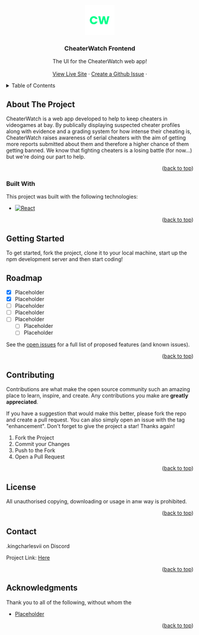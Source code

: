<!-- Improved compatibility of back to top link: See: https://github.com/othneildrew/Best-README-Template/pull/73 -->
<a name="readme-top"></a>
<!--
*** Thanks for checking out the Best-README-Template. If you have a suggestion
*** that would make this better, please fork the repo and create a pull request
*** or simply open an issue with the tag "enhancement".
*** Don't forget to give the project a star!
*** Thanks again! Now go create something AMAZING! :D
-->



<!-- PROJECT SHIELDS -->
<!--
*** I'm using markdown "reference style" links for readability.
*** Reference links are enclosed in brackets [ ] instead of parentheses ( ).
*** See the bottom of this document for the declaration of the reference variables
*** for contributors-url, forks-url, etc. This is an optional, concise syntax you may use.
*** https://www.markdownguide.org/basic-syntax/#reference-style-links
-->



<!-- PROJECT LOGO -->
<br />
<div align="center">
  <a href="https://github.com/KingCharlesVI/CheaterWatch-Frontend">
    <img src="images/CW-logo.png" alt="Logo" width="80" height="80">
  </a>

  <h3 align="center">CheaterWatch Frontend</h3>

  <p align="center">
    The UI for the CheaterWatch web app!
    <br />
    <br />
    <a href="#">View Live Site</a>
    ·
    <a href="https://github.com/KingCharlesVI/CheaterWatch-Frontend/issues/new">Create a Github Issue</a>
    ·
  </p>
</div>



<!-- TABLE OF CONTENTS -->
<details>
  <summary>Table of Contents</summary>
  <ol>
    <li>
      <a href="#about-the-project">About The Project</a>
      <ul>
        <li><a href="#built-with">Built With</a></li>
      </ul>
    </li>
    <li><a href="#getting-started">Getting Started</a></li>
    <li><a href="#roadmap">Roadmap</a></li>
    <li><a href="#contributing">Contributing</a></li>
    <li><a href="#license">License</a></li>
    <li><a href="#contact">Contact</a></li>
    <li><a href="#acknowledgments">Acknowledgments</a></li>
  </ol>
</details>



<!-- ABOUT THE PROJECT -->
## About The Project

CheaterWatch is a web app developed to help to keep cheaters in videogames at bay. By publically displaying suspected cheater profiles along with evidence and a grading system for how intense their cheating is, CheaterWatch raises awareness of serial cheaters with the aim of getting more reports submitted about them and therefore a higher chance of them getting banned. We know that fighting cheaters is a losing battle (for now...) but we're doing our part to help.

<p align="right">(<a href="#readme-top">back to top</a>)</p>



### Built With

This project was built with the following technologies:

* [![React][React.js]][React-url]

<p align="right">(<a href="#readme-top">back to top</a>)</p>



<!-- GETTING STARTED -->
## Getting Started

To get started, fork the project, clone it to your local machine, start up the npm development server and then start coding!



<!-- ROADMAP -->
## Roadmap

- [x] Placeholder
- [x] Placeholder
- [ ] Placeholder
- [ ] Placeholder
- [ ] Placeholder
    - [ ] Placeholder
    - [ ] Placeholder

See the [open issues](https://github.com/KingCharlesVI/CheaterWatch-Frontend/issues) for a full list of proposed features (and known issues).

<p align="right">(<a href="#readme-top">back to top</a>)</p>



<!-- CONTRIBUTING -->
## Contributing

Contributions are what make the open source community such an amazing place to learn, inspire, and create. Any contributions you make are **greatly appreciated**.

If you have a suggestion that would make this better, please fork the repo and create a pull request. You can also simply open an issue with the tag "enhancement".
Don't forget to give the project a star! Thanks again!

1. Fork the Project
3. Commit your Changes
4. Push to the Fork
5. Open a Pull Request

<p align="right">(<a href="#readme-top">back to top</a>)</p>



<!-- LICENSE -->
## License

All unauthorised copying, downloading or usage in anw way is prohibited.

<p align="right">(<a href="#readme-top">back to top</a>)</p>



<!-- CONTACT -->
## Contact

.kingcharlesvii on Discord

Project Link: [Here](https://github.com/KingCharlesVI/CheaterWatch-Frontend)

<p align="right">(<a href="#readme-top">back to top</a>)</p>



<!-- ACKNOWLEDGMENTS -->
## Acknowledgments

Thank you to all of the following, without whom the 

* [Placeholder](https://google.com)

<p align="right">(<a href="#readme-top">back to top</a>)</p>



<!-- MARKDOWN LINKS & IMAGES -->
<!-- https://www.markdownguide.org/basic-syntax/#reference-style-links -->
[React.js]: https://img.shields.io/badge/React-20232A?style=for-the-badge&logo=react&logoColor=61DAFB
[React-url]: https://reactjs.org/
